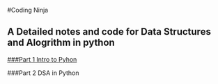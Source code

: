 #Coding Ninja


##  A Detailed notes and code for Data Structures and Alogrithm in python 

[###Part 1 Intro to Pyhon](/1.introToPython)
  
###Part 2 DSA in Python
